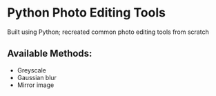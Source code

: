 # Python Photo Editing Tools
Built using Python; recreated common photo editing tools from scratch

## Available Methods:
* Greyscale
* Gaussian blur
* Mirror image
